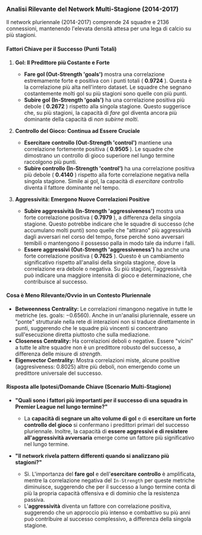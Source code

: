 ### Analisi Rilevante del Network Multi-Stagione (2014-2017)

Il network pluriennale (2014-2017) comprende 24 squadre e 2136 connessioni, mantenendo l'elevata densità attesa per una lega di calcio su più stagioni.

#### Fattori Chiave per il Successo (Punti Totali)

1.  **Gol: Il Predittore più Costante e Forte**
    * **Fare gol (Out-Strength 'goals')** mostra una correlazione estremamente forte e positiva con i punti totali ( **$0.9724$** ). Questa è la correlazione più alta nell'intero dataset. Le squadre che segnano costantemente molti gol su più stagioni sono quelle con più punti.
    * **Subire gol (In-Strength 'goals')** ha una correlazione positiva più debole ( **$0.2672$** ) rispetto alla singola stagione. Questo suggerisce che, su più stagioni, la capacità di *fare* gol diventa ancora più dominante della capacità di *non subirne molti*.

2.  **Controllo del Gioco: Continua ad Essere Cruciale**
    * **Esercitare controllo (Out-Strength 'control')** mantiene una correlazione fortemente positiva ( **$0.9505$** ). Le squadre che dimostrano un controllo di gioco superiore nel lungo termine raccolgono più punti.
    * **Subire controllo (In-Strength 'control')** ha una correlazione positiva più debole ( **$0.4140$** ) rispetto alla forte correlazione negativa nella singola stagione. Simile ai gol, la capacità di *esercitare* controllo diventa il fattore dominante nel tempo.

3.  **Aggressività: Emergono Nuove Correlazioni Positive**
    * **Subire aggressività (In-Strength 'aggressiveness')** mostra una forte correlazione positiva ( **$0.7979$** ), a differenza della singola stagione. Questo potrebbe indicare che le squadre di successo (che accumulano molti punti) sono quelle che "attirano" più aggressività dagli avversari nel corso del tempo, forse perché sono avversari temibili o mantengono il possesso palla in modo tale da indurre i falli.
    * **Essere aggressivi (Out-Strength 'aggressiveness')** ha anche una forte correlazione positiva ( **$0.7625$** ). Questo è un cambiamento significativo rispetto all'analisi della singola stagione, dove la correlazione era debole o negativa. Su più stagioni, l'aggressività può indicare una maggiore intensità di gioco e determinazione, che contribuisce al successo.

#### Cosa è Meno Rilevante/Ovvio in un Contesto Pluriennale

* **Betweenness Centrality:** Le correlazioni rimangono negative in tutte le metriche (es. goals: $-0.6560$). Anche in un'analisi pluriennale, essere un "ponte" strutturale nella rete di interazioni non si traduce direttamente in punti, suggerendo che le squadre più vincenti si concentrano sull'esecuzione diretta piuttosto che sulla mediazione.
* **Closeness Centrality:** Ha correlazioni deboli o negative. Essere "vicini" a tutte le altre squadre non è un predittore robusto del successo, a differenza delle misure di *strength*.
* **Eigenvector Centrality:** Mostra correlazioni miste, alcune positive (aggresiveness: $0.8025$) altre più deboli, non emergendo come un predittore universale del successo.

#### Risposta alle Ipotesi/Domande Chiave (Scenario Multi-Stagione)

* **"Quali sono i fattori più importanti per il successo di una squadra in Premier League nel lungo termine?"**
    * La **capacità di segnare un alto volume di gol** e di **esercitare un forte controllo del gioco** si confermano i predittori primari del successo pluriennale. Inoltre, la capacità di **essere aggressivi e di resistere all'aggressività avversaria** emerge come un fattore più significativo nel lungo termine.

* **"Il network rivela pattern differenti quando si analizzano più stagioni?"**
    * Sì. L'importanza del **fare gol** e dell'**esercitare controllo** è amplificata, mentre la correlazione negativa del `In-Strength` per queste metriche diminuisce, suggerendo che per il successo a lungo termine conta di più la propria capacità offensiva e di dominio che la resistenza passiva.
    * L'**aggressività** diventa un fattore con correlazione positiva, suggerendo che un approccio più intenso e combattivo su più anni può contribuire al successo complessivo, a differenza della singola stagione.
